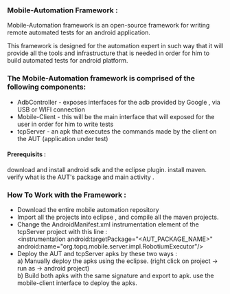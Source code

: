<b><h3>Mobile-Automation Framework :</h3></b>

Mobile-Automation framework is an open-source framework for writing remote automated tests for an android application.

This framework is designed for the automation expert in such way that it will provide
all the tools and infrastructure that is needed in order for him to build automated tests for android platform.



<b><h3>The Mobile-Automation framework is comprised of the following components:</h3></b>

- AdbController - exposes interfaces for the adb provided by Google , via USB or WIFI connection
- Mobile-Client - this will be the main interface that will exposed for the user in order for him to write tests
- tcpServer - an apk that executes the commands made by the client on the AUT (application under test)



<b><h4>Prerequisits :</h4></b> 
download and install android sdk and the eclipse plugin. 
install maven.
verify what is the AUT's package and main activity .


<b><h3>How To Work with the Framework :</h3></b>
- Download the entire mobile automation repository
- Import all the projects into eclipse , and compile all the maven projects.
- Change the AndroidManifest.xml instrumentation element of the tcpServer project with this line :    
   &lt;instrumentation android:targetPackage="&lt;AUT_PACKAGE_NAME&gt;"
       android:name="org.topq.mobile.server.impl.RobotiumExecutor"/&gt; 
- Deploy the AUT and tcpServer apks by these two ways : <br>
  a) Manually deploy the apks using the eclipse. (right click on project -> run as -> android project) <br>
  b) Build both apks with the same signature and export to apk. use the mobile-client interface to deploy the apks. <br>


